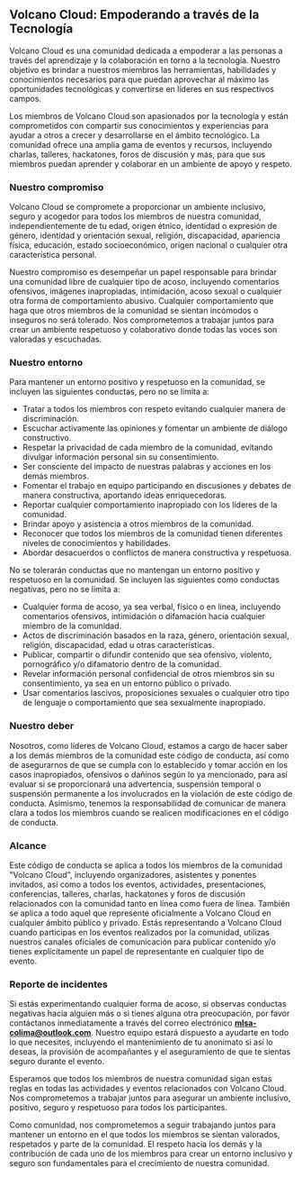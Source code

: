 ## Volcano Cloud: Empoderando a través de la Tecnología

Volcano Cloud es una comunidad dedicada a empoderar a las personas a través del aprendizaje y la colaboración en torno a la tecnología. Nuestro objetivo es brindar a nuestros miembros las herramientas, habilidades y conocimientos necesarios para que puedan aprovechar al máximo las oportunidades tecnológicas y convertirse en líderes en sus respectivos campos.

Los miembros de Volcano Cloud son apasionados por la tecnología y están comprometidos con compartir sus conocimientos y experiencias para ayudar a otros a crecer y desarrollarse en el ámbito tecnológico. La comunidad ofrece una amplia gama de eventos y recursos, incluyendo charlas, talleres, hackatones, foros de discusión y más, para que sus miembros puedan aprender y colaborar en un ambiente de apoyo y respeto.

### Nuestro compromiso

Volcano Cloud se compromete a proporcionar un ambiente inclusivo, seguro y acogedor para todos los miembros de nuestra comunidad, independientemente de tu edad, origen étnico, identidad o expresión de género, identidad y orientación sexual, religión, discapacidad, apariencia física, educación, estado socioeconómico, origen nacional o cualquier otra característica personal.

Nuestro compromiso es desempeñar un papel responsable para brindar una comunidad libre de cualquier tipo de acoso, incluyendo comentarios ofensivos, imágenes inapropiadas, intimidación, acoso sexual o cualquier otra forma de comportamiento abusivo. Cualquier comportamiento que haga que otros miembros de la comunidad se sientan incómodos o inseguros no será tolerado. Nos comprometemos a trabajar juntos para crear un ambiente respetuoso y colaborativo donde todas las voces son valoradas y escuchadas.

### Nuestro entorno

Para mantener un entorno positivo y respetuoso en la comunidad, se incluyen las siguientes conductas, pero no se limita a:

- Tratar a todos los miembros con respeto evitando cualquier manera de discriminación.
- Escuchar activamente las opiniones y fomentar un ambiente de diálogo constructivo.
- Respetar la privacidad de cada miembro de la comunidad, evitando divulgar información personal sin su consentimiento.
- Ser consciente del impacto de nuestras palabras y acciones en los demás miembros.
- Fomentar el trabajo en equipo participando en discusiones y debates de manera constructiva, aportando ideas enriquecedoras.
- Reportar cualquier comportamiento inapropiado con los líderes de la comunidad.
- Brindar apoyo y asistencia a otros miembros de la comunidad.
- Reconocer que todos los miembros de la comunidad tienen diferentes niveles de conocimientos y habilidades.
- Abordar desacuerdos o conflictos de manera constructiva y respetuosa.

No se tolerarán conductas que no mantengan un entorno positivo y respetuoso en la comunidad. Se incluyen las siguientes como conductas negativas, pero no se limita a:

- Cualquier forma de acoso, ya sea verbal, físico o en línea, incluyendo comentarios ofensivos, intimidación o difamación hacia cualquier miembro de la comunidad.
- Actos de discriminación basados en la raza, género, orientación sexual, religión, discapacidad, edad u otras características.
- Publicar, compartir o difundir contenido que sea ofensivo, violento, pornográfico y/o difamatorio dentro de la comunidad.
- Revelar información personal confidencial de otros miembros sin su consentimiento, ya sea en un entorno público o privado.
- Usar comentarios lascivos, proposiciones sexuales o cualquier otro tipo de lenguaje o comportamiento que sea sexualmente inapropiado.

### Nuestro deber

Nosotros, como líderes de Volcano Cloud, estamos a cargo de hacer saber a los demás miembros de la comunidad este código de conducta, así como de asegurarnos de que se cumpla con lo establecido y tomar acción en los casos inapropiados, ofensivos o dañinos según lo ya mencionado, para así evaluar si se proporcionará una advertencia, suspensión temporal o suspensión permanente a los involucrados en la violación de este código de conducta. Asimismo, tenemos la responsabilidad de comunicar de manera clara a todos los miembros cuando se realicen modificaciones en el código de conducta.

### Alcance

Este código de conducta se aplica a todos los miembros de la comunidad "Volcano Cloud", incluyendo organizadores, asistentes y ponentes invitados, así como a todos los eventos, actividades, presentaciones, conferencias, talleres, charlas, hackatones y foros de discusión relacionados con la comunidad tanto en línea como fuera de línea. También se aplica a todo aquel que represente oficialmente a Volcano Cloud en cualquier ámbito público y privado. Estás representando a Volcano Cloud cuando participas en los eventos realizados por la comunidad, utilizas nuestros canales oficiales de comunicación para publicar contenido y/o tienes explícitamente un papel de representante en cualquier tipo de evento.

### Reporte de incidentes

Si estás experimentando cualquier forma de acoso, si observas conductas negativas hacia alguien más o si tienes alguna otra preocupación, por favor contáctanos inmediatamente a través del correo electrónico **<a href="mailto:mlsa-colima@outlook.com">mlsa-colima@outlook.com</a>**. Nuestro equipo estará dispuesto a ayudarte en todo lo que necesites, incluyendo el mantenimiento de tu anonimato si así lo deseas, la provisión de acompañantes y el aseguramiento de que te sientas seguro durante el evento.

Esperamos que todos los miembros de nuestra comunidad sigan estas reglas en todas las actividades y eventos relacionados con Volcano Cloud. Nos comprometemos a trabajar juntos para asegurar un ambiente inclusivo, positivo, seguro y respetuoso para todos los participantes.

Como comunidad, nos comprometemos a seguir trabajando juntos para mantener un entorno en el que todos los miembros se sientan valorados, respetados y parte de la comunidad. El respeto hacia los demás y la contribución de cada uno de los miembros para crear un entorno inclusivo y seguro son fundamentales para el crecimiento de nuestra comunidad.
